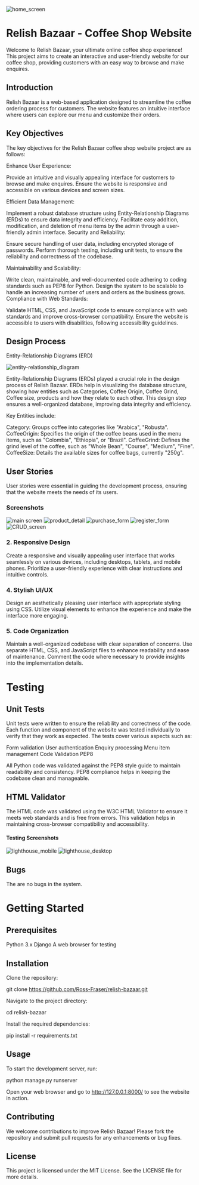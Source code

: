 ![home_screen](staticfiles\images\screenshots\home_screen.png)

# Relish Bazaar - Coffee Shop Website

Welcome to Relish Bazaar, your ultimate online coffee shop experience! This project aims to create an interactive and user-friendly website for our coffee shop, providing customers with an easy way to browse and make enquires.

## Introduction

Relish Bazaar is a web-based application designed to streamline the coffee ordering process for customers. The website features an intuitive interface where users can explore our menu and customize their orders.

## Key Objectives

The key objectives for the Relish Bazaar coffee shop website project are as follows:

Enhance User Experience:

Provide an intuitive and visually appealing interface for customers to browse and make enquires.
Ensure the website is responsive and accessible on various devices and screen sizes.

Efficient Data Management:

Implement a robust database structure using Entity-Relationship Diagrams (ERDs) to ensure data integrity and efficiency.
Facilitate easy addition, modification, and deletion of menu items by the admin through a user-friendly admin interface.
Security and Reliability:

Ensure secure handling of user data, including encrypted storage of passwords.
Perform thorough testing, including unit tests, to ensure the reliability and correctness of the codebase.

Maintainability and Scalability:

Write clean, maintainable, and well-documented code adhering to coding standards such as PEP8 for Python.
Design the system to be scalable to handle an increasing number of users and orders as the business grows.
Compliance with Web Standards:

Validate HTML, CSS, and JavaScript code to ensure compliance with web standards and improve cross-browser compatibility.
Ensure the website is accessible to users with disabilities, following accessibility guidelines.

## Design Process

Entity-Relationship Diagrams (ERD)

![entity-relationship_diagram](staticfiles\images\screenshots\entity-relationship_diagram.png)

Entity-Relationship Diagrams (ERDs) played a crucial role in the design process of Relish Bazaar. ERDs help in visualizing the database structure, showing how entities such as Categories, Coffee Origin, Coffee Grind, Coffee size, products and how they  relate to each other. This design step ensures a well-organized database, improving data integrity and efficiency.

Key Entities include:

Category: Groups coffee into categories like "Arabica", "Robusta".
CoffeeOrigin: Specifies the origin of the coffee beans used in the menu items, such as "Colombia", "Ethiopia", or "Brazil".
CoffeeGrind: Defines the grind level of the coffee, such as "Whole Bean", "Course", "Medium", "Fine".
CoffeeSize: Details the available sizes for coffee bags, currently "250g".

## User Stories

User stories were essential in guiding the development process, ensuring that the website meets the needs of its users.


### Screenshots

![main screen](staticfiles\images\screenshots\home_screen.png)
![product_detail](staticfilesimages\screenshots\product_detail_.png)
![purchase_form](staticfilesimages\screenshots\purchase_form.png)
![register_form](staticfiles\images\screenshots\register_form.png)
![CRUD_screen](staticfiles\images\screenshots\CRUD_screen.png)

### 2. Responsive Design

Create a responsive and visually appealing user interface that works seamlessly on various devices, including desktops, tablets, and mobile phones. Prioritize a user-friendly experience with clear instructions and intuitive controls.

### 4. Stylish UI/UX

Design an aesthetically pleasing user interface with appropriate styling using CSS. Utilize visual elements to enhance the experience and make the interface more engaging.

### 5. Code Organization

Maintain a well-organized codebase with clear separation of concerns. Use separate HTML, CSS, and JavaScript files to enhance readability and ease of maintenance. Comment the code where necessary to provide insights into the implementation details.


# Testing

## Unit Tests

Unit tests were written to ensure the reliability and correctness of the code. Each function and component of the website was tested individually to verify that they work as expected. The tests cover various aspects such as:

Form validation
User authentication
Enquiry processing
Menu item management
Code Validation
PEP8

All Python code was validated against the PEP8 style guide to maintain readability and consistency. PEP8 compliance helps in keeping the codebase clean and manageable.

## HTML Validator

The HTML code was validated using the W3C HTML Validator to ensure it meets web standards and is free from errors. This validation helps in maintaining cross-browser compatibility and accessibility.

#### Testing Screenshots

![lighthouse_mobile](static\images\screenshots\lighthouse_mobile.png)
![lighthouse_desktop](static\images\screenshots\lighthouse_desktop.png)

## Bugs

The are no bugs in the system.

# Getting Started

## Prerequisites

Python 3.x
Django
A web browser for testing

## Installation

Clone the repository:

git clone https://github.com/Ross-Fraser/relish-bazaar.git

Navigate to the project directory:

cd relish-bazaar

Install the required dependencies:

pip install -r requirements.txt

## Usage

To start the development server, run:

python manage.py runserver

Open your web browser and go to http://127.0.0.1:8000/ to see the website in action.

## Contributing

We welcome contributions to improve Relish Bazaar! Please fork the repository and submit pull requests for any enhancements or bug fixes.

## License

This project is licensed under the MIT License. See the LICENSE file for more details.
